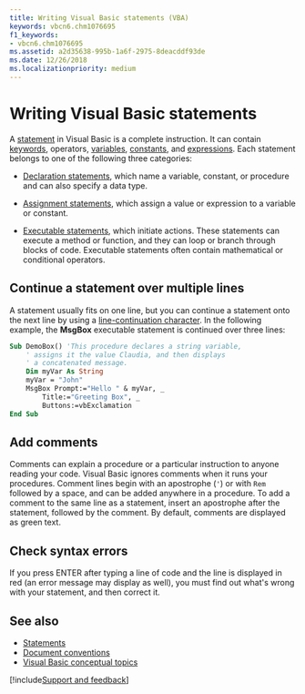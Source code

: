 ```yaml
---
title: Writing Visual Basic statements (VBA)
keywords: vbcn6.chm1076695
f1_keywords:
- vbcn6.chm1076695
ms.assetid: a2d35638-995b-1a6f-2975-8deacddf93de
ms.date: 12/26/2018
ms.localizationpriority: medium
---
```



# Writing Visual Basic statements

A [statement](../../Glossary/vbe-glossary.md#statement) in Visual Basic is a complete instruction. It can contain [keywords](../../Glossary/vbe-glossary.md#keyword), operators, [variables](../../Glossary/vbe-glossary.md#variable), [constants](../../Glossary/vbe-glossary.md#constant), and [expressions](../../Glossary/vbe-glossary.md#expression). Each statement belongs to one of the following three categories:

- [Declaration statements](writing-declaration-statements.md), which name a variable, constant, or procedure and can also specify a data type. 
    
- [Assignment statements](writing-assignment-statements.md), which assign a value or expression to a variable or constant.
    
- [Executable statements](writing-executable-statements.md), which initiate actions. These statements can execute a method or function, and they can loop or branch through blocks of code. Executable statements often contain mathematical or conditional operators.
    
## Continue a statement over multiple lines

A statement usually fits on one line, but you can continue a statement onto the next line by using a [line-continuation character](../../Glossary/vbe-glossary.md#line-continuation-character). In the following example, the **MsgBox** executable statement is continued over three lines:

```vb
Sub DemoBox() 'This procedure declares a string variable, 
    ' assigns it the value Claudia, and then displays 
    ' a concatenated message. 
    Dim myVar As String 
    myVar = "John" 
    MsgBox Prompt:="Hello " & myVar, _ 
        Title:="Greeting Box", _ 
        Buttons:=vbExclamation 
End Sub
```


## Add comments

Comments can explain a procedure or a particular instruction to anyone reading your code. Visual Basic ignores comments when it runs your procedures. Comment lines begin with an apostrophe (`'`) or with `Rem` followed by a space, and can be added anywhere in a procedure. To add a comment to the same line as a statement, insert an apostrophe after the statement, followed by the comment. By default, comments are displayed as green text.


## Check syntax errors

If you press ENTER after typing a line of code and the line is displayed in red (an error message may display as well), you must find out what's wrong with your statement, and then correct it.


## See also

- [Statements](../../reference/statements.md)
- [Document conventions](document-conventions-visual-basic-for-applications.md)
- [Visual Basic conceptual topics](../../reference/user-interface-help/visual-basic-conceptual-topics.md)

[!include[Support and feedback](~/includes/feedback-boilerplate.md)]
